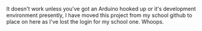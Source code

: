 It doesn't work unless you've got an Arduino hooked up or it's development environment presently, I have moved this project from my school github to place on here as I've lost the login for my school one. Whoops. 
